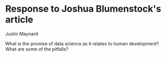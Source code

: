 # Response to Joshua Blumenstock's article

Justin Maynard

What is the promise of data science as it relates to human development? What are some of the pitfalls?

